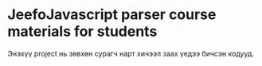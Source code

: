 # JeefoJavascript parser course materials for students

Энэхүү project нь зөвхөн сурагч нарт хичээл заах үедээ бичсэн кодууд.
